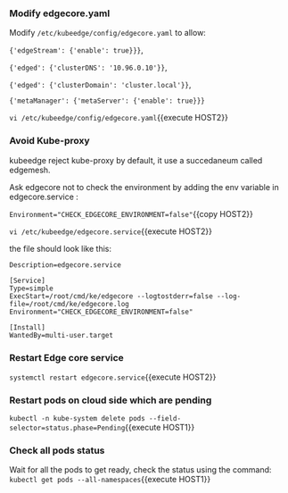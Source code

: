 ### Modify edgecore.yaml
Modify  `/etc/kubeedge/config/edgecore.yaml`  to allow: 

`{'edgeStream': {'enable': true}}}`, 

`{'edged': {'clusterDNS': '10.96.0.10'}}`, 
 
`{'edged': {'clusterDomain': 'cluster.local'}}`, 

`{'metaManager': {'metaServer': {'enable': true}}}`


`vi /etc/kubeedge/config/edgecore.yaml`{{execute HOST2}}


### Avoid Kube-proxy

kubeedge reject kube-proxy  by default, it use a succedaneum called edgemesh.

Ask edgecore not to check the environment by adding the env variable in edgecore.service :

`Environment="CHECK_EDGECORE_ENVIRONMENT=false"`{{copy HOST2}}

`vi /etc/kubeedge/edgecore.service`{{execute HOST2}}

the file should look like this:

```
Description=edgecore.service

[Service]
Type=simple
ExecStart=/root/cmd/ke/edgecore --logtostderr=false --log-file=/root/cmd/ke/edgecore.log
Environment="CHECK_EDGECORE_ENVIRONMENT=false"

[Install]
WantedBy=multi-user.target

```

### Restart Edge core service

`systemctl restart edgecore.service`{{execute HOST2}}


### Restart pods on cloud side which are pending
`kubectl -n kube-system delete pods --field-selector=status.phase=Pending`{{execute HOST1}}

### Check all pods status
Wait for all the pods to get ready, check the status using the command: 
`kubectl get pods --all-namespaces`{{execute HOST1}}
